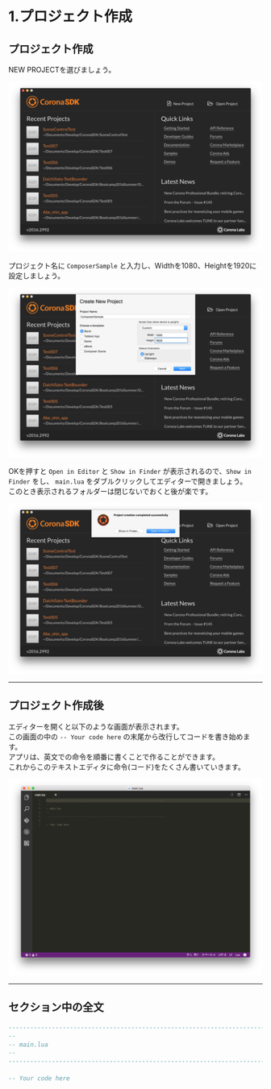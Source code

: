 # 1.プロジェクト作成

## プロジェクト作成
NEW PROJECTを選びましょう。

![](./image/createComposerSample1.png)

プロジェクト名に `ComposerSample` と入力し、Widthを1080、Heightを1920に設定しましょう。

![](./image/createComposerSample2.png)

OKを押すと `Open in Editor` と `Show in Finder` が表示されるので、`Show in Finder` をし、 `main.lua` をダブルクリックしてエディターで開きましょう。  
このとき表示されるフォルダーは閉じないでおくと後が楽です。

![](./image/createComposerSample3.png)

- - -

## プロジェクト作成後
エディターを開くと以下のような画面が表示されます。  
この画面の中の `-- Your code here` の末尾から改行してコードを書き始めます。  
アプリは、英文での命令を順番に書くことで作ることができます。  
これからこのテキストエディタに命令(コード)をたくさん書いていきます。

![](./../breakoutSample/image/writeBreakoutSample1.png)

- - -

## セクション中の全文
```lua
-----------------------------------------------------------------------------------------
--
-- main.lua
--
-----------------------------------------------------------------------------------------

-- Your code here
```
